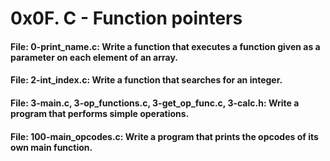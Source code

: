 # 0x0F. C - Function pointers



#### File: 0-print_name.c: Write a function that executes a function given as a parameter on each element of an array.
#### File: 2-int_index.c: Write a function that searches for an integer.
#### File: 3-main.c, 3-op_functions.c, 3-get_op_func.c, 3-calc.h: Write a program that performs simple operations.
#### File: 100-main_opcodes.c: Write a program that prints the opcodes of its own main function.
